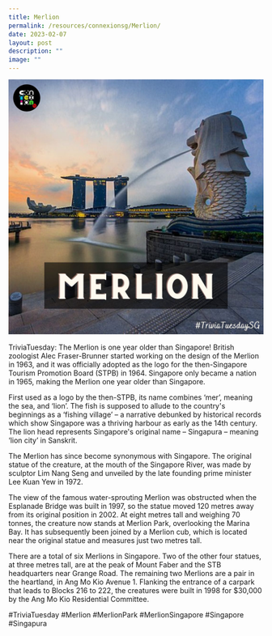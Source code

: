```yaml
---
title: Merlion
permalink: /resources/connexionsg/Merlion/
date: 2023-02-07
layout: post
description: ""
image: ""
---
```

![](/images/connexionsg/2023/326796472_523855196250824_8521508699927177847_n.jpg)



TriviaTuesday: The Merlion is one year older than Singapore! British zoologist Alec Fraser-Brunner started working on the design of the Merlion in 1963, and it was officially adopted as the logo for the then-Singapore Tourism Promotion Board (STPB) in 1964. Singapore only became a nation in 1965, making the Merlion one year older than Singapore.

First used as a logo by the then-STPB, its name combines ‘mer’, meaning the sea, and ‘lion’. The fish is supposed to allude to the country's beginnings as a ‘fishing village’ – a narrative debunked by historical records which show Singapore was a thriving harbour as early as the 14th century. The lion head represents Singapore's original name – Singapura – meaning ‘lion city’ in Sanskrit.

The Merlion has since become synonymous with Singapore. The original statue of the creature, at the mouth of the Singapore River, was made by sculptor Lim Nang Seng and unveiled by the late founding prime minister Lee Kuan Yew in 1972.

The view of the famous water-sprouting Merlion was obstructed when the Esplanade Bridge was built in 1997, so the statue moved 120 metres away from its original position in 2002. At eight metres tall and weighing 70 tonnes, the creature now stands at Merlion Park, overlooking the Marina Bay. It has subsequently been joined by a Merlion cub, which is located near the original statue and measures just two metres tall.

There are a total of six Merlions in Singapore. Two of the other four statues, at three metres tall, are at the peak of Mount Faber and the STB headquarters near Grange Road. The remaining two Merlions are a pair in the heartland, in Ang Mo Kio Avenue 1. Flanking the entrance of a carpark that leads to Blocks 216 to 222, the creatures were built in 1998 for $30,000 by the Ang Mo Kio Residential Committee.

#TriviaTuesday #Merlion #MerlionPark #MerlionSingapore #Singapore #Singapura